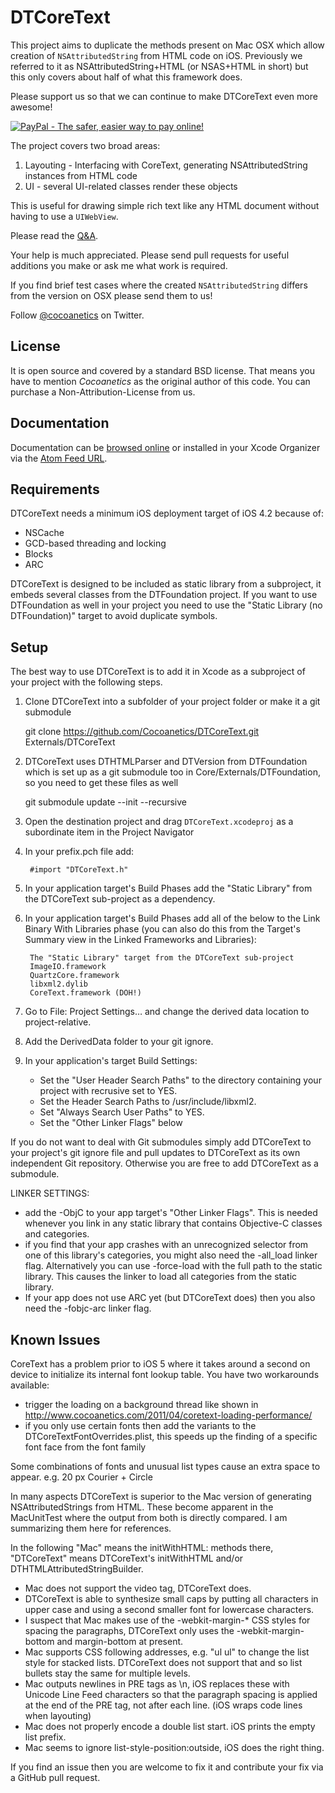 DTCoreText
==========

This project aims to duplicate the methods present on Mac OSX which allow creation of `NSAttributedString` from HTML code on iOS. Previously we referred to it as NSAttributedString+HTML (or NSAS+HTML in short) but this only covers about half of what this framework does. 

Please support us so that we can continue to make DTCoreText even more awesome!

<a href="https://www.paypal.com/cgi-bin/webscr?cmd=_s-xclick&hosted_button_id=M5DZ3PAN7NW8J">
<img src="https://www.paypalobjects.com/en_US/i/btn/btn_donateCC_LG.gif" border="0" name="submit" alt="PayPal - The safer, easier way to pay online!" />
</a>

The project covers two broad areas:

1. Layouting - Interfacing with CoreText, generating NSAttributedString instances from HTML code
2. UI - several UI-related classes render these objects

This is useful for drawing simple rich text like any HTML document without having to use a `UIWebView`.

Please read the [Q&A](http://www.cocoanetics.com/2011/08/nsattributedstringhtml-qa/).

Your help is much appreciated. Please send pull requests for useful additions you make or ask me what work is required.

If you find brief test cases where the created `NSAttributedString` differs from the version on OSX please send them to us!

Follow [@cocoanetics](http://twitter.com/cocoanetics) on Twitter.

License
-------

It is open source and covered by a standard BSD license. That means you have to mention *Cocoanetics* as the original author of this code. You can purchase a Non-Attribution-License from us.

Documentation
-------------

Documentation can be [browsed online](http://cocoanetics.github.com/DTCoreText) or installed in your Xcode Organizer via the [Atom Feed URL](http://cocoanetics.github.com/DTCoreText/DTCoreText.atom).

Requirements
------------

DTCoreText needs a minimum iOS deployment target of iOS 4.2 because of:

- NSCache
- GCD-based threading and locking
- Blocks
- ARC

DTCoreText is designed to be included as static library from a subproject, it embeds several classes from the DTFoundation project. If you want to use DTFoundation as well in your project you need to use the "Static Library (no DTFoundation)" target to avoid duplicate symbols.

Setup
-----

The best way to use DTCoreText is to add it in Xcode as a subproject of your project with the following steps.

1. Clone DTCoreText into a subfolder of your project folder or make it a git submodule

   git clone https://github.com/Cocoanetics/DTCoreText.git Externals/DTCoreText
	
2. DTCoreText uses DTHTMLParser and DTVersion from DTFoundation which is set up as a git submodule too in Core/Externals/DTFoundation, so you need to get these files as well

   git submodule update --init --recursive

3. Open the destination project and drag `DTCoreText.xcodeproj` as a subordinate item in the Project Navigator
4. In your prefix.pch file add:
	
		#import "DTCoreText.h"

5. In your application target's Build Phases add the "Static Library" from the DTCoreText sub-project as a dependency.

6. In your application target's Build Phases add all of the below to the Link Binary With Libraries phase (you can also do this from the Target's Summary view in the Linked Frameworks and Libraries):

		The "Static Library" target from the DTCoreText sub-project
		ImageIO.framework
		QuartzCore.framework
		libxml2.dylib
		CoreText.framework (DOH!)

7. Go to File: Project Settings… and change the derived data location to project-relative.
8. Add the DerivedData folder to your git ignore. 
9. In your application's target Build Settings:
	- Set the "User Header Search Paths" to the directory containing your project with recrusive set to YES.
   - Set the Header Search Paths to /usr/include/libxml2.
	- Set "Always Search User Paths" to YES.
	- Set the "Other Linker Flags" below

If you do not want to deal with Git submodules simply add DTCoreText to your project's git ignore file and pull updates to DTCoreText as its own independent Git repository. Otherwise you are free to add DTCoreText as a submodule.

LINKER SETTINGS:

   - add the -ObjC to your app target's "Other Linker Flags". This is needed whenever you link in any static library that contains Objective-C classes and categories.
   - if you find that your app crashes with an unrecognized selector from one of this library's categories, you might also need the -all_load linker flag. Alternatively you can use -force-load with the full path to the static library. This causes the linker to load all categories from the static library.
   - If your app does not use ARC yet (but DTCoreText does) then you also need the -fobjc-arc linker flag.

Known Issues
------------

CoreText has a problem prior to iOS 5 where it takes around a second on device to initialize its internal font lookup table. You have two workarounds available:

- trigger the loading on a background thread like shown in http://www.cocoanetics.com/2011/04/coretext-loading-performance/
- if you only use certain fonts then add the variants to the DTCoreTextFontOverrides.plist, this speeds up the finding of a specific font face from the font family

Some combinations of fonts and unusual list types cause an extra space to appear. e.g. 20 px Courier + Circle

In many aspects DTCoreText is superior to the Mac version of generating NSAttributedStrings from HTML. These become apparent in the MacUnitTest where the output from both is directly compared. I am summarizing them here for references.

In the following "Mac" means the initWithHTML: methods there, "DTCoreText" means DTCoreText's initWithHTML and/or DTHTMLAttributedStringBuilder.

- Mac does not support the video tag, DTCoreText does.
- DTCoreText is able to synthesize small caps by putting all characters in upper case and using a second smaller font for lowercase characters.
- I suspect that Mac makes use of the -webkit-margin-* CSS styles for spacing the paragraphs, DTCoreText only uses the -webkit-margin-bottom and margin-bottom at present.
- Mac supports CSS following addresses, e.g. "ul ul" to change the list style for stacked lists. DTCoreText does not support that and so list bullets stay the same for multiple levels.
- Mac outputs newlines in PRE tags as \n, iOS replaces these with Unicode Line Feed characters so that the paragraph spacing is applied at the end of the PRE tag, not after each line. (iOS wraps code lines when layouting)
- Mac does not properly encode a double list start. iOS prints the empty list prefix.
- Mac seems to ignore list-style-position:outside, iOS does the right thing.

If you find an issue then you are welcome to fix it and contribute your fix via a GitHub pull request.
